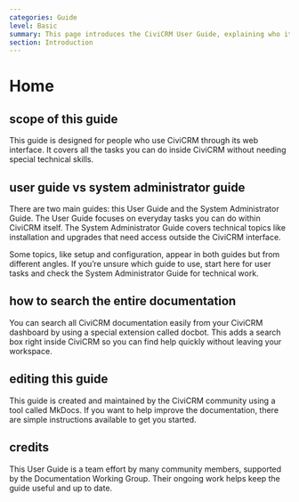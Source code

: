 ```yaml
---
categories: Guide  
level: Basic  
summary: This page introduces the CiviCRM User Guide, explaining who it is for, how it differs from the System Administrator Guide, and how to get the most from the documentation.  
section: Introduction  
---
```


# Home

## scope of this guide

This guide is designed for people who use CiviCRM through its web interface. It covers all the tasks you can do inside CiviCRM without needing special technical skills.

## user guide vs system administrator guide

There are two main guides: this User Guide and the System Administrator Guide. The User Guide focuses on everyday tasks you can do within CiviCRM itself. The System Administrator Guide covers technical topics like installation and upgrades that need access outside the CiviCRM interface.

Some topics, like setup and configuration, appear in both guides but from different angles. If you’re unsure which guide to use, start here for user tasks and check the System Administrator Guide for technical work.

## how to search the entire documentation

You can search all CiviCRM documentation easily from your CiviCRM dashboard by using a special extension called docbot. This adds a search box right inside CiviCRM so you can find help quickly without leaving your workspace.

## editing this guide

This guide is created and maintained by the CiviCRM community using a tool called MkDocs. If you want to help improve the documentation, there are simple instructions available to get you started.

## credits

This User Guide is a team effort by many community members, supported by the Documentation Working Group. Their ongoing work helps keep the guide useful and up to date.